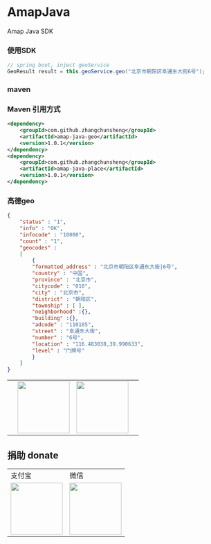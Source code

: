 # AmapJava
Amap Java SDK

### 使用SDK
```java
// spring boot, inject geoService
GeoResult result = this.geoService.geo("北京市朝阳区阜通东大街6号");
```

### maven
### Maven 引用方式
```xml
<dependency>
    <groupId>com.github.zhangchunsheng</groupId>
    <artifactId>amap-java-geo</artifactId>
    <version>1.0.1</version>
</dependency>
<dependency>
    <groupId>com.github.zhangchunsheng</groupId>
    <artifactId>amap-java-place</artifactId>
    <version>1.0.1</version>
</dependency>
```

### 高德geo
```json
{
    "status" : "1",
    "info" : "OK",
    "infocode" : "10000",
    "count" : "1",
    "geocodes" :
    [
        {
        "formatted_address" : "北京市朝阳区阜通东大街|6号",
        "country" : "中国",
        "province" : "北京市",
        "citycode" : "010",
        "city" : "北京市",
        "district" : "朝阳区",
        "township" : [ ],
        "neighborhood" :{},
        "building" :{},
        "adcode" : "110105",
        "street" : "阜通东大街",
        "number" : "6号",
        "location" : "116.483038,39.990633",
        "level" : "门牌号"
        }
    ]
}
```

<table border="0">
	<tbody>
		<tr>
			<td align="center" valign="middle">
				<a href="https://url.cn/5jVTRwI" target="_blank">
					<!--<img height="120" src="https://wx4.sinaimg.cn/mw690/46b94231ly1ge0pvo2necj209l05kq3c.jpg">-->
				</a>
			</td>
			<td align="right" valign="middle">
				<img height="120" src="https://wx2.sinaimg.cn/mw690/46b94231ly1ge0po9ko70j20fk0fkjsc.jpg">
			</td>
			<td align="center" valign="middle">
				<a href="https://www.vultr.com/?ref=8546025-6G" target="_blank">
					<img height="120" src="https://wx3.sinaimg.cn/mw1024/46b94231ly1ge0p76k64bj206o06owev.jpg">
				</a>
			</td>
			<td align="center" valign="middle">
				<a href="https://www.aliyun.com/minisite/goods?userCode=tewwu0c8" target="_blank">
					<!--<img height="120" src="https://img.alicdn.com/tfs/TB1Gc3zmAL0gK0jSZFxXXXWHVXa-259-194.jpg">-->
				</a>
			</td>
		</tr>
	</tbody>
</table>

## 捐助 donate

<table border="0">
	<tbody>
	    <tr>
	        <td>支付宝</td>
	        <td>微信</td>
	    </tr>
		<tr>
			<td align="left" valign="middle">
                <img height="120" src="https://wx4.sinaimg.cn/mw690/46b94231ly1ge0okee0fej20ec0e6gp3.jpg">
			</td>
			<td align="center" valign="middle">
				<img height="120" src="https://wx4.sinaimg.cn/mw690/46b94231ly1ge0okecldyj20e80e8n0c.jpg">
			</td>
		</tr>
	</tbody>
</table>